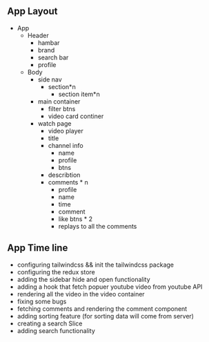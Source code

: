 ## App Layout

-   App
    -   Header
        -   hambar
        -   brand
        -   search bar
        -   profile
    -   Body
        -   side nav
            -   section\*n
                -   section item\*n
        -   main container
            -   filter btns
            -   video card continer
        -   watch page
            -   video player
            -   title
            -   channel info
                -   name
                -   profile
                -   btns
            -   describtion
            -   comments \* n
                -   profile
                -   name
                -   time
                -   comment
                -   like btns \* 2
                -   replays to all the comments

## App Time line

-   configuring tailwindcss && init the tailwindcss package
-   configuring the redux store
-   adding the sidebar hide and open functionality
-   adding a hook that fetch popuer youtube video from youtube API
-   rendering all the video in the video container
-   fixing some bugs
-   fetching comments and rendering the comment component
-   adding sorting feature (for sorting data will come from server)
-   creating a search Slice
-   adding search functionality
